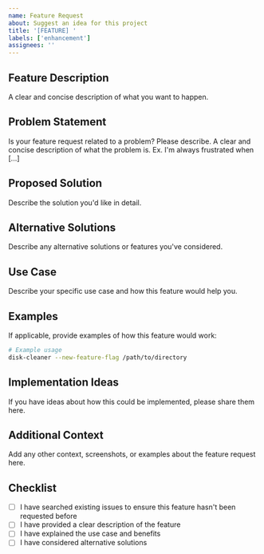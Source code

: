 ```yaml
---
name: Feature Request
about: Suggest an idea for this project
title: '[FEATURE] '
labels: ['enhancement']
assignees: ''
---
```


## Feature Description

A clear and concise description of what you want to happen.

## Problem Statement

Is your feature request related to a problem? Please describe.
A clear and concise description of what the problem is. Ex. I'm always frustrated when [...]

## Proposed Solution

Describe the solution you'd like in detail.

## Alternative Solutions

Describe any alternative solutions or features you've considered.

## Use Case

Describe your specific use case and how this feature would help you.

## Examples

If applicable, provide examples of how this feature would work:

```bash
# Example usage
disk-cleaner --new-feature-flag /path/to/directory
```

## Implementation Ideas

If you have ideas about how this could be implemented, please share them here.

## Additional Context

Add any other context, screenshots, or examples about the feature request here.

## Checklist

- [ ] I have searched existing issues to ensure this feature hasn't been requested before
- [ ] I have provided a clear description of the feature
- [ ] I have explained the use case and benefits
- [ ] I have considered alternative solutions